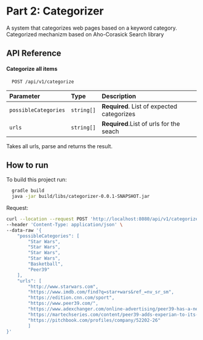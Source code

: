 
# Part 2: Categorizer

A system that categorizes web pages based on a keyword category.
Categorized mechanizm based on Aho-Corasick Search library 




## API Reference

#### Categorize all items

```http
  POST /api/v1/categorize
```

| Parameter | Type     | Description                |
| :-------- | :------- | :------------------------- |
| `possibleCategories` | `string[]` | **Required**. List of expected categorizes |
| `urls` | `string[]` | **Required**.List of urls for the seach

Takes all urls, parse and returns the result.


## How to run

To build this project run:

```bash
  gradle build
  java -jar build/libs/categorizer-0.0.1-SNAPSHOT.jar
```

Request:

```bash
curl --location --request POST 'http://localhost:8080/api/v1/categorize' \
--header 'Content-Type: application/json' \
--data-raw '{
    "possibleCategories": [
        "Star Wars",
        "Star Wars",
        "Star Wars",
        "Star Wars",
        "Basketball",
        "Peer39"
    ],
    "urls": [
        "http://www.starwars.com",
        "https://www.imdb.com/find?q=star+wars&ref_=nv_sr_sm",
        "https://edition.cnn.com/sport",
        "https://www.peer39.com/",
        "https://www.adexchanger.com/online-advertising/peer39-has-a-new-marketplace-for-unconventional-contextual-targeting-data/",
        "https://martechseries.com/content/peer39-adds-experian-to-its-contextual-data-marketplace/",
        "https://pitchbook.com/profiles/company/52202-26"
        ]
}'
```